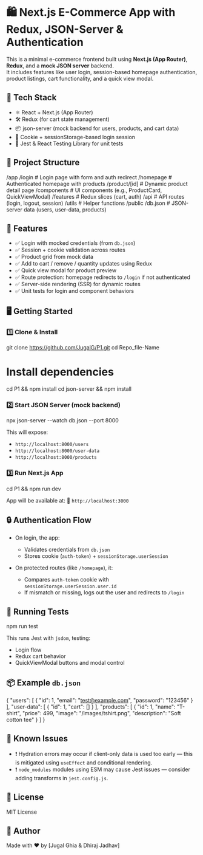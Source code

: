 # 🛍️ Next.js E-Commerce App with Redux, JSON-Server & Authentication

This is a minimal e-commerce frontend built using **Next.js (App Router)**, **Redux**, and a **mock JSON server** backend.  
It includes features like user login, session-based homepage authentication, product listings, cart functionality, and a quick view modal.


## 🔧 Tech Stack

- ⚛️ React + Next.js (App Router)
- 🛠️ Redux (for cart state management)
- 📦 json-server (mock backend for users, products, and cart data)
- 🍪 Cookie + sessionStorage-based login session
- 🧪 Jest & React Testing Library for unit tests

## 📁 Project Structure

/app
/login          # Login page with form and auth redirect
/homepage       # Authenticated homepage with products
/product/\[id]   # Dynamic product detail page
/components     # UI components (e.g., ProductCard, QuickViewModal)
/features       # Redux slices (cart, auth)
/api            # API routes (login, logout, session)
/utils          # Helper functions
/public
/db.json          # JSON-server data (users, user-data, products)

## 🚀 Features

- ✅ Login with mocked credentials (from `db.json`)
- ✅ Session + cookie validation across routes
- ✅ Product grid from mock data
- ✅ Add to cart / remove / quantity updates using Redux
- ✅ Quick view modal for product preview
- ✅ Route protection: homepage redirects to `/login` if not authenticated
- ✅ Server-side rendering (SSR) for dynamic routes
- ✅ Unit tests for login and component behaviors


## 🖥️ Getting Started

### 1️⃣ Clone & Install

git clone https://github.com/JugalG/P1.git
cd Repo_file-Name

# Install dependencies
cd P1 && npm install 
cd json-server && npm install

### 2️⃣ Start JSON Server (mock backend)

npx json-server --watch db.json --port 8000

This will expose:

* `http://localhost:8000/users`
* `http://localhost:8000/user-data`
* `http://localhost:8000/products`

### 3️⃣ Run Next.js App

cd P1 && npm run dev

App will be available at:
📍 `http://localhost:3000`

## 🔒 Authentication Flow

* On login, the app:

  * Validates credentials from `db.json`
  * Stores cookie (`auth-token`) + `sessionStorage.userSession`
* On protected routes (like `/homepage`), it:

  * Compares `auth-token` cookie with `sessionStorage.userSession.user.id`
  * If mismatch or missing, logs out the user and redirects to `/login`

## 🧪 Running Tests

npm run test

This runs Jest with `jsdom`, testing:

* Login flow
* Redux cart behavior
* QuickViewModal buttons and modal control

## 📦 Example `db.json`

{
  "users": [
    { "id": 1, "email": "test@example.com", "password": "123456" }
  ],
  "user-data": [
    { "id": 1, "cart": [] }
  ],
  "products": [
    {
      "id": 1,
      "name": "T-shirt",
      "price": 499,
      "image": "/images/tshirt.png",
      "description": "Soft cotton tee"
    }
  ]
}

## 🧠 Known Issues

* ❗ Hydration errors may occur if client-only data is used too early — this is mitigated using `useEffect` and conditional rendering.
* ❗ `node_modules` modules using ESM may cause Jest issues — consider adding transforms in `jest.config.js`.


## 📃 License

MIT License

## 👤 Author

Made with ❤️ by [Jugal Ghia & Dhiraj Jadhav]


